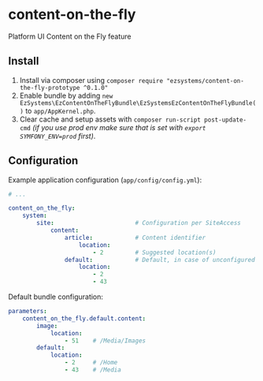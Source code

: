 # content-on-the-fly
Platform UI Content on the Fly feature

## Install

1. Install via composer using `composer require "ezsystems/content-on-the-fly-prototype ^0.1.0"`
2. Enable bundle by adding `new EzSystems\EzContentOnTheFlyBundle\EzSystemsEzContentOnTheFlyBundle()` to `app/AppKernel.php`.
3. Clear cache and setup assets with `composer run-script post-update-cmd` *(if you use prod env make sure that is set with `export SYMFONY_ENV=prod` first)*.

## Configuration
Example application configuration (`app/config/config.yml`):
```yml
# ...

content_on_the_fly:
    system:
        site:                       # Configuration per SiteAccess
            content:
                article:            # Content identifier
                    location:
                        - 2         # Suggested location(s)
                default:            # Default, in case of unconfigured content identifier
                    location:
                        - 2
                        - 43
```

Default bundle configuration:
```yml
parameters:
    content_on_the_fly.default.content:
        image:
            location:
                - 51    # /Media/Images
        default:
            location:
                - 2     # /Home
                - 43    # /Media
```
